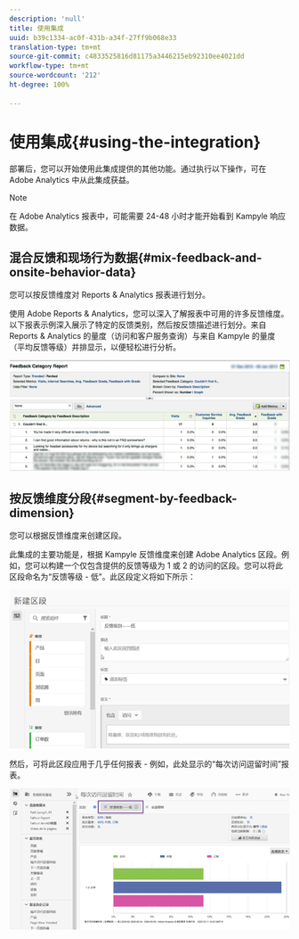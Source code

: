 ```yaml
---
description: 'null'
title: 使用集成
uuid: b39c1334-ac0f-431b-a34f-27ff9b068e33
translation-type: tm+mt
source-git-commit: c4833525816d81175a3446215eb92310ee4021dd
workflow-type: tm+mt
source-wordcount: '212'
ht-degree: 100%

---
```



# 使用集成{#using-the-integration}

部署后，您可以开始使用此集成提供的其他功能。通过执行以下操作，可在 Adobe Analytics 中从此集成获益。

>[!NOTE]
>
> 在 Adobe Analytics 报表中，可能需要 24-48 小时才能开始看到 Kampyle 响应数据。

## 混合反馈和现场行为数据{#mix-feedback-and-onsite-behavior-data}

您可以按反馈维度对 Reports &amp; Analytics 报表进行划分。

使用 Adobe Reports &amp; Analytics，您可以深入了解报表中可用的许多反馈维度。以下报表示例深入展示了特定的反馈类别，然后按反馈描述进行划分。来自 Reports &amp; Analytics 的量度（访问和客户服务查询）与来自 Kampyle 的量度（平均反馈等级）并排显示，以便轻松进行分析。

![](assets/feedback_category_report.png)

## 按反馈维度分段{#segment-by-feedback-dimension}

您可以根据反馈维度来创建区段。

此集成的主要功能是，根据 Kampyle 反馈维度来创建 Adobe Analytics 区段。例如，您可以构建一个仅包含提供的反馈等级为 1 或 2 的访问的区段。您可以将此区段命名为“反馈等级 - 低”。此区段定义将如下所示：

![](assets/segment_feedback.png)

然后，可将此区段应用于几乎任何报表 - 例如，此处显示的“每次访问逗留时间”报表。

![](assets/time_spent_per_visit.png)

